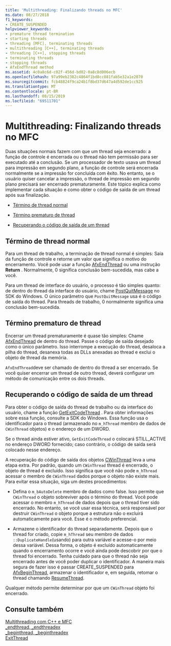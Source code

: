 ```yaml
---
title: 'Multithreading: Finalizando threads no MFC'
ms.date: 08/27/2018
f1_keywords:
- CREATE_SUSPENDED
helpviewer_keywords:
- premature thread termination
- starting threads
- threading [MFC], terminating threads
- multithreading [C++], terminating threads
- threading [C++], stopping threads
- terminating threads
- stopping threads
- AfxEndThread method
ms.assetid: 4c0a8c6d-c02f-456d-bd02-0a8c8d006ecb
ms.openlocfilehash: 97a99eb2382c4864f1bd8cc881fab5e32a1e2070
ms.sourcegitcommit: fcb48824f9ca24b1f8bd37d647a4d592de1cc925
ms.translationtype: MT
ms.contentlocale: pt-BR
ms.lasthandoff: 08/15/2019
ms.locfileid: "69511701"
---
```

# <a name="multithreading-terminating-threads-in-mfc"></a>Multithreading: Finalizando threads no MFC

Duas situações normais fazem com que um thread seja encerrado: a função de controle é encerrada ou o thread não tem permissão para ser executado até a conclusão. Se um processador de texto usava um thread para impressão em segundo plano, a função de controle será encerrada normalmente se a impressão for concluída com êxito. No entanto, se o usuário quiser cancelar a impressão, o thread de impressão em segundo plano precisará ser encerrado prematuramente. Este tópico explica como implementar cada situação e como obter o código de saída de um thread após sua finalização.

- [Término de thread normal](#_core_normal_thread_termination)

- [Término prematuro de thread](#_core_premature_thread_termination)

- [Recuperando o código de saída de um thread](#_core_retrieving_the_exit_code_of_a_thread)

##  <a name="_core_normal_thread_termination"></a>Término de thread normal

Para um thread de trabalho, a terminação de thread normal é simples: Saia da função de controle e retorne um valor que significa o motivo do encerramento. Você pode usar a função [AfxEndThread](../mfc/reference/application-information-and-management.md#afxendthread) ou uma instrução **Return** . Normalmente, 0 significa conclusão bem-sucedida, mas cabe a você.

Para um thread de interface do usuário, o processo é tão simples quanto: de dentro do thread da interface do usuário, chame [PostQuitMessage](/windows/win32/api/winuser/nf-winuser-postquitmessage) no SDK do Windows. O único parâmetro que `PostQuitMessage` usa é o código de saída do thread. Para threads de trabalho, 0 normalmente significa uma conclusão bem-sucedida.

##  <a name="_core_premature_thread_termination"></a>Término prematuro de thread

Encerrar um thread prematuramente é quase tão simples: Chame [AfxEndThread](../mfc/reference/application-information-and-management.md#afxendthread) de dentro do thread. Passe o código de saída desejado como o único parâmetro. Isso interrompe a execução do thread, desaloca a pilha do thread, desanexa todas as DLLs anexadas ao thread e exclui o objeto de thread da memória.

`AfxEndThread`deve ser chamado de dentro do thread a ser encerrado. Se você quiser encerrar um thread de outro thread, deverá configurar um método de comunicação entre os dois threads.

##  <a name="_core_retrieving_the_exit_code_of_a_thread"></a>Recuperando o código de saída de um thread

Para obter o código de saída do thread de trabalho ou da interface do usuário, chame a função [GetExitCodeThread](/windows/win32/api/processthreadsapi/nf-processthreadsapi-getexitcodethread) . Para obter informações sobre essa função, consulte a SDK do Windows. Essa função usa o identificador para o thread (armazenado no `m_hThread` membro de dados de `CWinThread` objetos) e o endereço de um DWORD.

Se o thread ainda estiver ativo, `GetExitCodeThread` o colocará STILL_ACTIVE no endereço DWORD fornecido; caso contrário, o código de saída será colocado nesse endereço.

A recuperação do código de saída dos objetos [CWinThread](../mfc/reference/cwinthread-class.md) leva a uma etapa extra. Por padrão, quando um `CWinThread` thread é encerrado, o objeto de thread é excluído. Isso significa que você não pode `m_hThread` acessar o membro de `CWinThread` dados porque o objeto não existe mais. Para evitar essa situação, siga um destes procedimentos:

- Defina o `m_bAutoDelete` membro de dados como false. Isso permite que `CWinThread` o objeto sobreviver após o término do thread. Você pode acessar o membro `m_hThread` de dados depois que o thread tiver sido encerrado. No entanto, se você usar essa técnica, será responsável por destruir `CWinThread` o objeto porque a estrutura não o excluirá automaticamente para você. Esse é o método preferencial.

- Armazene o identificador do thread separadamente. Depois que o thread for criado, copie `m_hThread` seu membro de dados `::DuplicateHandle`(usando) para outra variável e acesse-o por meio dessa variável. Dessa forma, o objeto é excluído automaticamente quando o encerramento ocorre e você ainda pode descobrir por que o thread foi encerrado. Tenha cuidado para que o thread não seja encerrado antes de você poder duplicar o identificador. A maneira mais segura de fazer isso é passar CREATE_SUSPENDED para [AfxBeginThread](../mfc/reference/application-information-and-management.md#afxbeginthread), armazenar o identificador e, em seguida, retomar o thread chamando [ResumeThread](../mfc/reference/cwinthread-class.md#resumethread).

Qualquer método permite determinar por que um `CWinThread` objeto foi encerrado.

## <a name="see-also"></a>Consulte também

[Multithreading com C++ e MFC](multithreading-with-cpp-and-mfc.md)<br/>
[_endthread, _endthreadex](../c-runtime-library/reference/endthread-endthreadex.md)<br/>
[_beginthread, _beginthreadex](../c-runtime-library/reference/beginthread-beginthreadex.md)<br/>
[ExitThread](/windows/win32/api/processthreadsapi/nf-processthreadsapi-exitthread)
